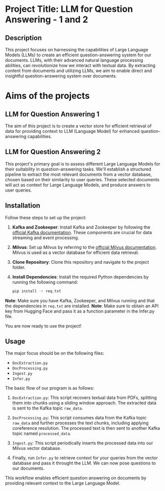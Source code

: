 # Project Title: LLM for Question Answering - 1 and 2

## Description
This project focuses on harnessing the capabilities of Large Language Models (LLMs) to create an efficient question-answering system for our documents. LLMs, with their advanced natural language processing abilities, can revolutionize how we interact with textual data. By extracting content from documents and utilizing LLMs, we aim to enable direct and insightful question-answering system over documents.

# Aims of the projects 

## LLM for Question Answering 1 
The aim of this project is to create a vector store for efficient retrieval of data for providing context to LLM (Language Model) for enhanced question-answering capabilities.

## LLM for Question Answering 2 
This project's primary goal is to assess different Large Language Models for their suitability in question-answering tasks. We'll establish a structured pipeline to extract the most relevant documents from a vector database, chosen based on their similarity to user queries. These selected documents will act as context for Large Language Models, and produce answers to user queries.

## Installation
Follow these steps to set up the project:

1. **Kafka and Zookeeper**: Install Kafka and Zookeeper by following the [official Kafka documentation](https://kafka.apache.org/documentation/). These components are crucial for data streaming and event processing.

2. **Milvus**: Set up Milvus by referring to the [official Milvus documentation](https://milvus.io/docs/v2.0.0/overview/what-is-milvus). Milvus is used as a vector database for efficient data retrieval.

3. **Clone Repository**: Clone this repository and navigate to the project folder.

4. **Install Dependencies**: Install the required Python dependencies by running the following command:

   ```bash
   pip install -r req.txt


**Note**: Make sure you have Kafka, Zookeeper, and Milvus running and that the dependencies in `req.txt` are installed.
**Note**: Make sure to obtain an API key from Hugging Face and pass it as a function parameter in the Infer.py file.

You are now ready to use the project!

## Usage
The major focus should be on the following files:
- `DocExtraction.py`
- `DocProcessing.py`
- `Ingest.py`
- `Infer.py`

The basic flow of our program is as follows:

1. `DocExtraction.py`: This script recovers textual data from PDFs, splitting them into chunks using a sliding window approach. The extracted data is sent to the Kafka topic `raw_data`.

2. `DocProcessing.py`: This script consumes data from the Kafka topic `raw_data` and further processes the text chunks, including applying coreference resolution. The processed text is then sent to another Kafka topic named `processed_data`.

3. `Ingest.py`: This script periodically inserts the processed data into our Milvus vector database.

4. Finally, run `Infer.py` to retrieve context for your queries from the vector database and pass it throught the LLM. We can now pose questions to our documents.

This workflow enables efficient question answering on documents by providing relevant context to the Large Language Model. 
